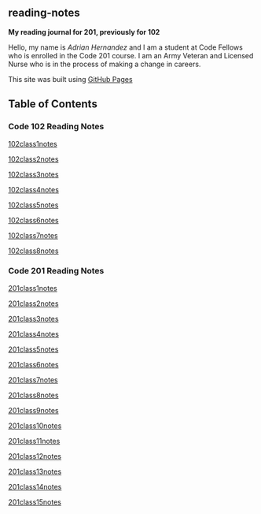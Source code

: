 ## reading-notes

**My reading journal for 201, previously for 102** 

Hello, my name is *Adrian Hernandez* and I am a student at Code Fellows who is enrolled in the Code 201 course. I am an Army Veteran and Licensed Nurse who is in the process of making a change in careers.



This site was built using [GitHub Pages](https://github.com/Adrian6759)

## Table of Contents

### Code 102 Reading Notes

[102class1notes](102/class1notes.md)

[102class2notes](102/class2notes.md)

[102class3notes](102/class3notes.md)

[102class4notes](102/class4notes.md)

[102class5notes](102/class5notes.md)

[102class6notes](102/class6notes.md)

[102class7notes](102/class7notes.md)

[102class8notes](102/class8notes.md)

### Code 201 Reading Notes

[201class1notes](201/class1notes201.md)

[201class2notes](201/class2notes201.md)

[201class3notes](201/class3notes201.md)

[201class4notes](201/class4notes201.md)

[201class5notes](201/class5notes201.md)

[201class6notes](201/class6notes201.md)

[201class7notes](201/class7notes201.md)

[201class8notes](201/class8notes201.md)

[201class9notes](201/class9notes201.md)

[201class10notes](201/class10notes201.md)

[201class11notes](201/class11notes201.md)

[201class12notes](201/class12notes201.md)

[201class13notes](201/class13notes201.md)

[201class14notes](201/class14notes201.md)

[201class15notes](201/class15notes201.md)